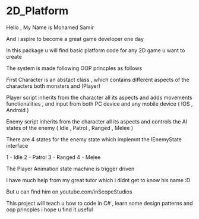 # 2D_Platform

Hello , My Name is Mohamed Samir 

And i aspire to become a great game developer one day 

In this package u will find basic platform code for any 2D game u want to create

The system is made following OOP princples as follows

First Character is an abstact class , which contains different aspects of the characters both monsters and (Player)

Player script inherits from the character all its aspects and adds movements functionalities , and input from both PC device and any mobile device ( IOS , Android )

Enemy script inherits from the character all its aspects and controls the AI states of the enemy ( Idle , Patrol , Ranged , Melee ) 

There are 4 states for the enemy state which implemnt the IEnemyState interface
 
 1 - Idle
 2 - Patrol
 3 - Ranged 
 4 - Melee
 
The Player Animation state machine is trigger driven

I have much help from my great tutor which i didnt get to know his name :D 

But u can find him on youtube.com/inScopeStudios

This project will teach u how to code in C# , learn some design patterns and oop princples i hope u find it useful
